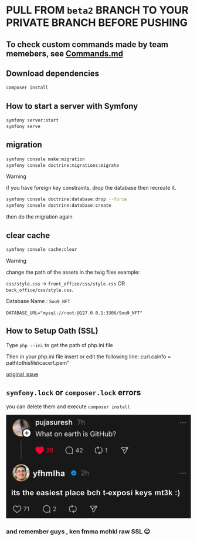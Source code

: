 # PULL FROM `beta2` BRANCH TO YOUR PRIVATE BRANCH BEFORE PUSHING

## To check custom commands made by team memebers, see [Commands.md](./Commands.md)

## Download dependencies

```sh
composer install
```

## How to start a server with Symfony

```sh
symfony server:start 
symfony serve
```

## migration

```sh
symfony console make:migration  
symfony console doctrine:migrations:migrate
```

> [!WARNING]
> if you have foreign key constraints, drop the database then recreate it.

```sh
symfony console doctrine:database:drop --force
symfony console doctrine:database:create
```

then do the migration again

## clear cache

```sh
symfony console cache:clear
```

> [!WARNING]
> change the path of the assets in the twig files example:
> 
> `css/style.css` -> `front_office/css/style.css` OR `back_office/css/style.css`.

Database Name : `Sou9_NFT`

`DATABASE_URL="mysql://root:@127.0.0.1:3306/Sou9_NFT"`

## How to Setup Oath (SSL)

Type `php --ini` to get the path of php.ini file

Then in your php.ini file insert or edit the following line: curl.cainfo = pathtothisfile\cacert.pem"

[original issue](https://stackoverflow.com/questions/37997669/curl-error-60-ssl-certification-issue-when-attempting-to-use-symfony)

## `symfony.lock` or `composer.lock` errors

you can delete them and execute `composer install`

![meme](fluff/chrome_2a5vy6dUJf.png)

### and remember guys , ken fmma mchkl raw SSL 😉